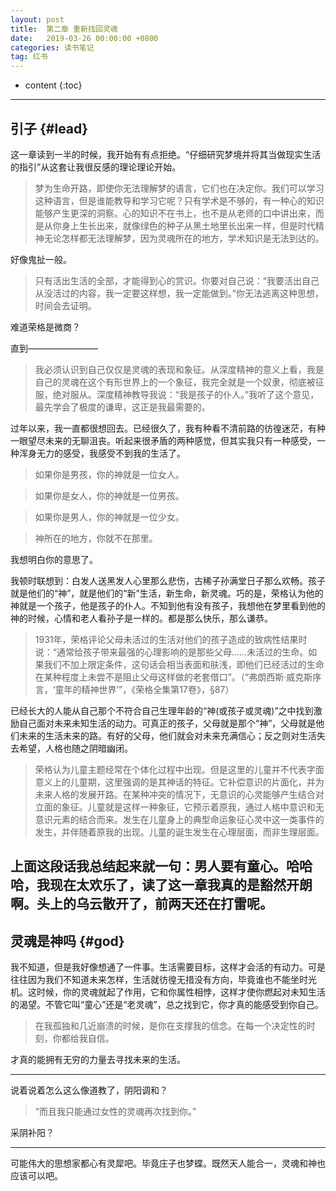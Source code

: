 ```yaml
---
layout: post
title:  第二章 重新找回灵魂
date:   2019-03-26 00:00:00 +0800
categories: 读书笔记
tag: 红书
---
```


* content
{:toc}


---

引子			{#lead}
-------------

这一章读到一半的时候，我开始有有点拒绝。“仔细研究梦境并将其当做现实生活的指引”从这套让我很反感的理论理论开始。

>梦为生命开路，即使你无法理解梦的语言，它们也在决定你。我们可以学习这种语言，但是谁能教导和学习它呢？只有学术是不够的，有一种心的知识能够产生更深的洞察。心的知识不在书上，也不是从老师的口中讲出来，而是从你身上生长出来，就像绿色的种子从黑土地里长出来一样，但是时代精神无论怎样都无法理解梦，因为灵魂所在的地方，学术知识是无法到达的。

好像鬼扯一般。

>只有活出生活的全部，才能得到心的赏识。你要对自己说：“我要活出自己从没活过的内容，我一定要这样想，我一定能做到。”你无法逃离这种思想，时间会去证明。

难道荣格是微商？

直到————————

>我必须认识到自己仅仅是灵魂的表现和象征。从深度精神的意义上看，我是自己的灵魂在这个有形世界上的一个象征，我完全就是一个奴隶，彻底被征服，绝对服从。深度精神教导我说：“我是孩子的仆人。”我听了这个意见，最先学会了极度的谦卑，这正是我最需要的。

过年以来，我一直都很想回去。已经很久了，我有种看不清前路的彷徨迷茫，有种一眼望尽未来的无聊沮丧。听起来很矛盾的两种感觉，但其实我只有一种感受，一种浑身无力的感受，我感受不到我的生活了。

>如果你是男孩，你的神就是一位女人。

>如果你是女人，你的神就是一位男孩。

>如果你是男人，你的神就是一位少女。

>神所在的地方，你就不在那里。

我想明白你的意思了。

我顿时联想到：白发人送黑发人心里那么悲伤，古稀子孙满堂日子那么欢畅。孩子就是他们的“神”，就是他们的“新”生活，新生命，新灵魂。巧的是，荣格认为他的神就是一个孩子，他是孩子的仆人。不知到他有没有孩子，我想他在梦里看到他的神的时候，心情和老人看孙子是一样的。都是那么快乐，那么谦恭。


>1931年，荣格评论父母未活过的生活对他们的孩子造成的致病性结果时说：“通常给孩子带来最强的心理影响的是那些父母……未活过的生命。如果我们不加上限定条件，这句话会相当表面和肤浅，即他们已经活过的生命在某种程度上未尝不是阻止父母这样做的老套借口”。（“弗朗西斯·威克斯序言，‘童年的精神世界’”，《荣格全集第17卷》，§87）

已经长大的人能从自己那个不符合自己生理年龄的“神(或孩子或灵魂)”之中找到激励自己面对未来未知生活的动力。可真正的孩子，父母就是那个“神”，父母就是他们未来的生活未来的路。有好的父母，他们就会对未来充满信心；反之则对生活失去希望，人格也随之阴暗幽闭。

>荣格认为儿童主题经常在个体化过程中出现。但是这里的儿童并不代表字面意义上的儿童期，这里强调的是其神话的特征。它补偿意识的片面化，并为未来人格的发展开路。在某种冲突的情况下，无意识的心灵能够产生结合对立面的象征。儿童就是这样一种象征，它预示着原我，通过人格中意识和无意识元素的结合而来。发生在儿童身上的典型命运象征心灵中这一类事件的发生，并伴随着原我的出现。儿童的诞生发生在心理层面，而非生理层面。

上面这段话我总结起来就一句：男人要有童心。哈哈哈，我现在太欢乐了，读了这一章我真的是豁然开朗啊。头上的乌云散开了，前两天还在打雷呢。
---

灵魂是神吗			{#god}
-------------

我不知道，但是我好像想通了一件事。生活需要目标，这样才会活的有动力。可是往往因为我们不知道未来怎样，生活就彷徨无措没有方向，毕竟谁也不能坐时光机。这时候，你的灵魂就起了作用，它和你属性相悖，这样才使你燃起对未知生活的渴望。不管它叫“童心”还是“老灵魂”，总之找到它，你才真的能感受到你自己。

>在我孤独和几近崩溃的时候，是你在支撑我的信念。在每一个决定性的时刻，你都给我自信。

才真的能拥有无穷的力量去寻找未来的生活。

---------------------------------------

说着说着怎么这么像道教了，阴阳调和？

>“而且我只能通过女性的灵魂再次找到你。”

采阴补阳？

---------------------------------------

可能伟大的思想家都心有灵犀吧。毕竟庄子也梦蝶。既然天人能合一，灵魂和神也应该可以吧。
